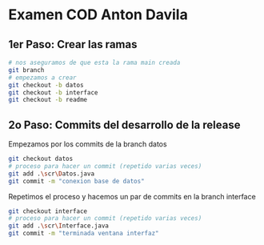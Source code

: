 # Examen COD Anton Davila
## 1er Paso: Crear las ramas
```bash
# nos aseguramos de que esta la rama main creada
git branch
# empezamos a crear
git checkout -b datos
git checkout -b interface
git checkout -b readme
```
## 2o Paso: Commits del desarrollo de la release
Empezamos por los commits de la branch datos
```bash
git checkout datos
# proceso para hacer un commit (repetido varias veces)
git add .\scr\Datos.java
git commit -m "conexion base de datos"
```
Repetimos el proceso y hacemos un par de commits en la branch interface
```bash
git checkout interface
# proceso para hacer un commit (repetido varias veces)
git add .\scr\Interface.java
git commit -m "terminada ventana interfaz"
```
